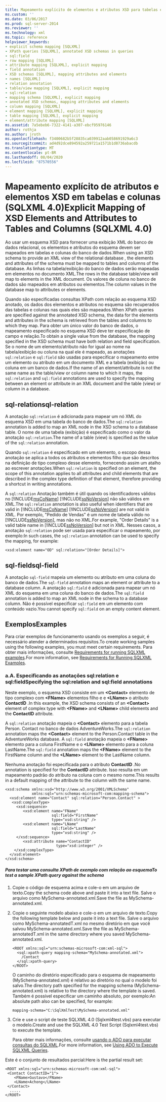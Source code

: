 ```yaml
---
title: Mapeamento explícito de elementos e atributos XSD para tabelas e colunas (SQLXML 4,0) | Microsoft Docs
ms.custom: ''
ms.date: 03/06/2017
ms.prod: sql-server-2014
ms.reviewer: ''
ms.technology: xml
ms.topic: reference
helpviewer_keywords:
- explicit schema mapping [SQLXML]
- XPath queries [SQLXML], annotated XSD schemas in queries
- sql:field
- row mapping [SQLXML]
- attribute mapping [SQLXML], explicit mapping
- field annotation
- XSD schemas [SQLXML], mapping attributes and elements
- names [SQLXML]
- relation annotation
- table/view mapping [SQLXML], explicit mapping
- sql:relation
- mapping schema [SQLXML], explicit mapping
- annotated XSD schemas, mapping attributes and elements
- column mapping [SQLXML]
- element mapping [SQLXML], explicit mapping
- table mapping [SQLXML], explicit mapping
- element/attribute mapping [SQLXML]
ms.assetid: 7a5ebeb6-7322-4141-a307-ebcf95976146
author: rothja
ms.author: jroth
ms.openlocfilehash: f3400682b5f28835ca039912aab058691929a6c3
ms.sourcegitcommit: ad4d92dce894592a259721a1571b1d8736abacdb
ms.translationtype: MT
ms.contentlocale: pt-BR
ms.lasthandoff: 08/04/2020
ms.locfileid: "87570556"
---
```

# <a name="explicit-mapping-of-xsd-elements-and-attributes-to-tables-and-columns-sqlxml-40"></a><span data-ttu-id="665aa-102">Mapeamento explícito de atributos e elementos XSD em tabelas e colunas (SQLXML 4.0)</span><span class="sxs-lookup"><span data-stu-id="665aa-102">Explicit Mapping of XSD Elements and Attributes to Tables and Columns (SQLXML 4.0)</span></span>
  <span data-ttu-id="665aa-103">Ao usar um esquema XSD para fornecer uma exibição XML do banco de dados relacional, os elementos e atributos do esquema devem ser mapeados em tabelas e colunas do banco de dados.</span><span class="sxs-lookup"><span data-stu-id="665aa-103">When using an XSD schema to provide an XML view of the relational database , the elements and attributes of the schema must be mapped to tables and columns of the database.</span></span> <span data-ttu-id="665aa-104">As linhas na tabela/exibição do banco de dados serão mapeadas em elementos no documento XML.</span><span class="sxs-lookup"><span data-stu-id="665aa-104">The rows in the database table/view will map to elements in the XML document.</span></span> <span data-ttu-id="665aa-105">Os valores de coluna no banco de dados são mapeados em atributos ou elementos.</span><span class="sxs-lookup"><span data-stu-id="665aa-105">The column values in the database map to attributes or elements.</span></span>  
  
 <span data-ttu-id="665aa-106">Quando são especificadas consultas XPath com relação ao esquema XSD anotado, os dados dos elementos e atributos no esquema são recuperados das tabelas e colunas nas quais eles são mapeados.</span><span class="sxs-lookup"><span data-stu-id="665aa-106">When XPath queries are specified against the annotated XSD schema, the data for the elements and attributes in the schema is retrieved from the tables and columns to which they map.</span></span> <span data-ttu-id="665aa-107">Para obter um único valor do banco de dados, o mapeamento especificado no esquema XSD deve ter especificação de campo e relação.</span><span class="sxs-lookup"><span data-stu-id="665aa-107">To obtain a single value from the database, the mapping specified in the XSD schema must have both relation and field specification.</span></span> <span data-ttu-id="665aa-108">Se o nome de um elemento/atributo não for igual ao nome na tabela/exibição ou coluna na qual ele é mapeado, as anotações `sql:relation` e `sql:field` são usadas para especificar o mapeamento entre um elemento ou atributo em um documento XML e a tabela (exibição) ou coluna em um banco de dados.</span><span class="sxs-lookup"><span data-stu-id="665aa-108">If the name of an element/attribute is not the same name as the table/view or column name to which it maps, the `sql:relation` and `sql:field` annotations are used to specify the mapping between an element or attribute in an XML document and the table (view) or column in a database.</span></span>  
  
## <a name="sql-relation"></a><span data-ttu-id="665aa-109">sql-relation</span><span class="sxs-lookup"><span data-stu-id="665aa-109">sql-relation</span></span>  
 <span data-ttu-id="665aa-110">A anotação `sql:relation` é adicionada para mapear um nó XML do esquema XSD em uma tabela do banco de dados.</span><span class="sxs-lookup"><span data-stu-id="665aa-110">The `sql:relation` annotation is added to map an XML node in the XSD schema to a database table.</span></span> <span data-ttu-id="665aa-111">O nome de uma tabela (exibição) é especificado como o valor da anotação `sql:relation`.</span><span class="sxs-lookup"><span data-stu-id="665aa-111">The name of a table (view) is specified as the value of the `sql:relation` annotation.</span></span>  
  
 <span data-ttu-id="665aa-112">Quando `sql:relation` é especificado em um elemento, o escopo dessa anotação se aplica a todos os atributos e elementos filho que são descritos na definição de tipo complexo desse elemento, fornecendo assim um atalho ao escrever anotações.</span><span class="sxs-lookup"><span data-stu-id="665aa-112">When `sql:relation` is specified on an element, the scope of this annotation applies to all attributes and child elements that are described in the complex type definition of that element, therefore providing a shortcut in writing annotations.</span></span>  
  
 <span data-ttu-id="665aa-113">A `sql:relation` Anotação também é útil quando os identificadores válidos no [!INCLUDE[msCoName](../../includes/msconame-md.md)] [!INCLUDE[ssNoVersion](../../includes/ssnoversion-md.md)] não são válidos em XML.</span><span class="sxs-lookup"><span data-stu-id="665aa-113">The `sql:relation` annotation is also useful when identifiers that are valid in [!INCLUDE[msCoName](../../includes/msconame-md.md)] [!INCLUDE[ssNoVersion](../../includes/ssnoversion-md.md)] are not valid in XML.</span></span> <span data-ttu-id="665aa-114">Por exemplo, "Pedido de Vendas" é um nome de tabela válido no [!INCLUDE[ssNoVersion](../../includes/ssnoversion-md.md)], mas não no XML.</span><span class="sxs-lookup"><span data-stu-id="665aa-114">For example, "Order Details" is a valid table name in [!INCLUDE[ssNoVersion](../../includes/ssnoversion-md.md)] but not in XML.</span></span> <span data-ttu-id="665aa-115">Nesses casos, a anotação `sql:relation` pode ser usada para especificar o mapeamento, por exemplo:</span><span class="sxs-lookup"><span data-stu-id="665aa-115">In such cases, the `sql:relation` annotation can be used to specify the mapping, for example:</span></span>  
  
```  
<xsd:element name="OD" sql:relation="[Order Details]">  
```  
  
## <a name="sql-field"></a><span data-ttu-id="665aa-116">sql-field</span><span class="sxs-lookup"><span data-stu-id="665aa-116">sql-field</span></span>  
 <span data-ttu-id="665aa-117">A anotação `sql-field` mapeia um elemento ou atributo em uma coluna do banco de dados.</span><span class="sxs-lookup"><span data-stu-id="665aa-117">The `sql-field` annotation maps an element or attribute to a database column.</span></span> <span data-ttu-id="665aa-118">A anotação `sql:field` é adicionada para mapear um nó XML do esquema em uma coluna do banco de dados.</span><span class="sxs-lookup"><span data-stu-id="665aa-118">The `sql:field` annotation is added to map an XML node in the schema to a database column.</span></span> <span data-ttu-id="665aa-119">Não é possível especificar `sql:field` em um elemento com conteúdo vazio.</span><span class="sxs-lookup"><span data-stu-id="665aa-119">You cannot specify `sql:field` on an empty content element.</span></span>  
  
## <a name="examples"></a><span data-ttu-id="665aa-120">Exemplos</span><span class="sxs-lookup"><span data-stu-id="665aa-120">Examples</span></span>  
 <span data-ttu-id="665aa-121">Para criar exemplos de funcionamento usando os exemplos a seguir, é necessário atender a determinados requisitos.</span><span class="sxs-lookup"><span data-stu-id="665aa-121">To create working samples using the following examples, you must meet certain requirements.</span></span> <span data-ttu-id="665aa-122">Para obter mais informações, consulte [Requirements for running SQLXML examples](../sqlxml/requirements-for-running-sqlxml-examples.md).</span><span class="sxs-lookup"><span data-stu-id="665aa-122">For more information, see [Requirements for Running SQLXML Examples](../sqlxml/requirements-for-running-sqlxml-examples.md).</span></span>  
  
### <a name="a-specifying-the-sqlrelation-and-sqlfield-annotations"></a><span data-ttu-id="665aa-123">a.</span><span class="sxs-lookup"><span data-stu-id="665aa-123">A.</span></span> <span data-ttu-id="665aa-124">Especificando as anotações sql:relation e sql:field</span><span class="sxs-lookup"><span data-stu-id="665aa-124">Specifying the sql:relation and sql:field annotations</span></span>  
 <span data-ttu-id="665aa-125">Neste exemplo, o esquema XSD consiste em um **\<Contact>** elemento de tipo complexo com **\<FName>** elementos filho e e **\<LName>** o atributo **ContactID** .</span><span class="sxs-lookup"><span data-stu-id="665aa-125">In this example, the XSD schema consists of an **\<Contact>** element of complex type with **\<FName>** and **\<LName>** child elements and the **ContactID** attribute.</span></span>  
  
 <span data-ttu-id="665aa-126">A `sql:relation` anotação mapeia o **\<Contact>** elemento para a tabela Person. Contact no banco de dados AdventureWorks.</span><span class="sxs-lookup"><span data-stu-id="665aa-126">The `sql:relation` annotation maps the **\<Contact>** element to the Person.Contact table in the AdventureWorks database.</span></span> <span data-ttu-id="665aa-127">A `sql:field` anotação mapeia o **\<FName>** elemento para a coluna FirstName e o **\<LName>** elemento para a coluna LastName.</span><span class="sxs-lookup"><span data-stu-id="665aa-127">The `sql:field` annotation maps the **\<FName>** element to the FirstName column and the **\<LName>** element to the LastName column.</span></span>  
  
 <span data-ttu-id="665aa-128">Nenhuma anotação foi especificada para o atributo **ContactID** .</span><span class="sxs-lookup"><span data-stu-id="665aa-128">No annotation is specified for the **ContactID** attribute.</span></span> <span data-ttu-id="665aa-129">Isso resulta em um mapeamento padrão do atributo na coluna com o mesmo nome.</span><span class="sxs-lookup"><span data-stu-id="665aa-129">This results in a default mapping of the attribute to the column with the same name.</span></span>  
  
```  
<xsd:schema xmlns:xsd="http://www.w3.org/2001/XMLSchema"  
            xmlns:sql="urn:schemas-microsoft-com:mapping-schema">  
  <xsd:element name="Contact" sql:relation="Person.Contact" >  
   <xsd:complexType>  
     <xsd:sequence>  
        <xsd:element name="FName"  
                     sql:field="FirstName"   
                     type="xsd:string" />   
        <xsd:element name="LName"    
                     sql:field="LastName"    
                     type="xsd:string" />  
     </xsd:sequence>  
        <xsd:attribute name="ContactID"   
                       type="xsd:integer" />  
    </xsd:complexType>  
  </xsd:element>  
</xsd:schema>  
```  
  
##### <a name="to-test-a-sample-xpath-query-against-the-schema"></a><span data-ttu-id="665aa-130">Para testar uma consulta XPath de exemplo com relação ao esquema</span><span class="sxs-lookup"><span data-stu-id="665aa-130">To test a sample XPath query against the schema</span></span>  
  
1.  <span data-ttu-id="665aa-131">Copie o código de esquema acima e cole-o em um arquivo de texto.</span><span class="sxs-lookup"><span data-stu-id="665aa-131">Copy the schema code above and paste it into a text file.</span></span> <span data-ttu-id="665aa-132">Salve o arquivo como MySchema-annotated.xml.</span><span class="sxs-lookup"><span data-stu-id="665aa-132">Save the file as MySchema-annotated.xml.</span></span>  
  
2.  <span data-ttu-id="665aa-133">Copie o seguinte modelo abaixo e cole-o em um arquivo de texto.</span><span class="sxs-lookup"><span data-stu-id="665aa-133">Copy the following template below and paste it into a text file.</span></span> <span data-ttu-id="665aa-134">Salve o arquivo como MySchema-annotatedT.xml no mesmo diretório em que você salvou MySchema-annotated.xml.</span><span class="sxs-lookup"><span data-stu-id="665aa-134">Save the file as MySchema-annotatedT.xml in the same directory where you saved MySchema-annotated.xml.</span></span>  
  
    ```  
    <ROOT xmlns:sql="urn:schemas-microsoft-com:xml-sql">  
      <sql:xpath-query mapping-schema="MySchema-annotated.xml">  
        /Contact  
      </sql:xpath-query>  
    </ROOT>  
    ```  
  
     <span data-ttu-id="665aa-135">O caminho do diretório especificado para o esquema de mapeamento (MySchema-annotated.xml) é relativo ao diretório no qual o modelo foi salvo.</span><span class="sxs-lookup"><span data-stu-id="665aa-135">The directory path specified for the mapping schema (MySchema-annotated.xml) is relative to the directory where the template is saved.</span></span> <span data-ttu-id="665aa-136">Também é possível especificar um caminho absoluto, por exemplo:</span><span class="sxs-lookup"><span data-stu-id="665aa-136">An absolute path also can be specified, for example:</span></span>  
  
    ```  
    mapping-schema="C:\SqlXmlTest\MySchema-annotated.xml"  
    ```  
  
3.  <span data-ttu-id="665aa-137">Crie e use o script de teste SQLXML 4.0 (Sqlxml4test.vbs) para executar o modelo.</span><span class="sxs-lookup"><span data-stu-id="665aa-137">Create and use the SQLXML 4.0 Test Script (Sqlxml4test.vbs) to execute the template.</span></span>  
  
     <span data-ttu-id="665aa-138">Para obter mais informações, consulte [usando o ADO para executar consultas do SQLXML](../sqlxml/using-ado-to-execute-sqlxml-4-0-queries.md).</span><span class="sxs-lookup"><span data-stu-id="665aa-138">For more information, see [Using ADO to Execute SQLXML Queries](../sqlxml/using-ado-to-execute-sqlxml-4-0-queries.md).</span></span>  
  
 <span data-ttu-id="665aa-139">Este é o conjunto de resultados parcial:</span><span class="sxs-lookup"><span data-stu-id="665aa-139">Here is the partial result set:</span></span>  
  
```  
<ROOT xmlns:sql="urn:schemas-microsoft-com:xml-sql">   
 <Contact ContactID="1">   
    <FName>Gustavo</FName>   
    <LName>Achong</LName>   
 </Contact>   
  .....  
</ROOT>  
```  
  
  
